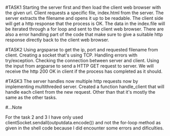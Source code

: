#TASK1
Starting the server first and then load the client web browser with the given url. Client requests a specific file, index.html from the server. The server extracts the filename and opens it up to be readable. The client side will get a http response that the process is OK. The data in the index.file will be iterated through a for loop and sent to the client web browser. There are also a error handling part of the code that make sure to give a suitable http response directly back to the client web browser.


#TASK2
Using argsparse to get the ip, port and requested filename from client. Creating a socket that's using TCP. Handling errors with try/exception. Checking the connection between server and client. Using the input from argparse to send a HTTP GET request to server. We will receive the http 200 OK in client if the process has completed as it should.


#TASK3
The server handles now multiple http requests now by implementing multithreded server. Created a function handle_client that will handle each client from the new request. Other than that it's mostly the same as the other tasks.

#...Note

For the task 2 and 3 I have only used clientSocket.sendall(outputdata.encode()) and not the for-loop method as given in the shell code because I did encounter some errors and dificulties.